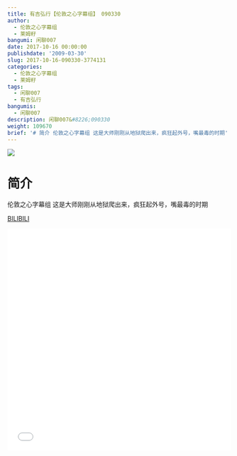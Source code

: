 ```yaml
---
title: 有吉弘行【伦敦之心字幕组】 090330
author:
  - 伦敦之心字幕组
  - 莱姆籽
bangumi: 闲聊007
date: 2017-10-16 00:00:00
publishdate: '2009-03-30'
slug: 2017-10-16-090330-3774131
categories:
  - 伦敦之心字幕组
  - 莱姆籽
tags:
  - 闲聊007
  - 有吉弘行
bangumis:
  - 闲聊007
description: 闲聊007&#8226;090330
weight: 109670
brief: '# 简介 伦敦之心字幕组 这是大师刚刚从地狱爬出来，疯狂起外号，嘴最毒的时期'
---
```


![](https://i.imgur.com/fRVQVoN.jpg)

# 简介  
伦敦之心字幕组 这是大师刚刚从地狱爬出来，疯狂起外号，嘴最毒的时期

  [BILIBILI](https://www.bilibili.com/video/av3774131/)


<div class="vcontainer">  <iframe class='video' src="//www.bilibili.com/blackboard/player.html?aid=3774131" width="100%" height="500" frameborder="0" allowfullscreen="allowfullscreen"></iframe></div>
